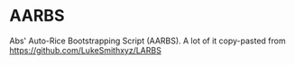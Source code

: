 # AARBS
Abs' Auto-Rice Bootstrapping Script (AARBS). A lot of it copy-pasted from https://github.com/LukeSmithxyz/LARBS
